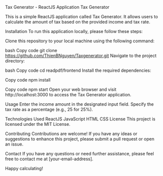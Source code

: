 Tax Generator - ReactJS Application
Tax Generator

This is a simple ReactJS application called Tax Generator. It allows users to calculate the amount of tax based on the provided income and tax rate.

Installation
To run this application locally, please follow these steps:

Clone this repository to your local machine using the following command:

bash
Copy code
git clone https://github.com/ThienBNguyen/Taxgenerator.git
Navigate to the project directory:

bash
Copy code
cd readpdf/frontend
Install the required dependencies:

Copy code
npm install

Copy code
npm start
Open your web browser and visit http://localhost:3000 to access the Tax Generator application.

Usage
Enter the income amount in the designated input field.
Specify the tax rate as a percentage (e.g., 25 for 25%).

Technologies Used
ReactJS
JavaScript
HTML
CSS
License
This project is licensed under the MIT License.

Contributing
Contributions are welcome! If you have any ideas or suggestions to enhance this project, please submit a pull request or open an issue.

Contact
If you have any questions or need further assistance, please feel free to contact me at [your-email-address].

Happy calculating!
